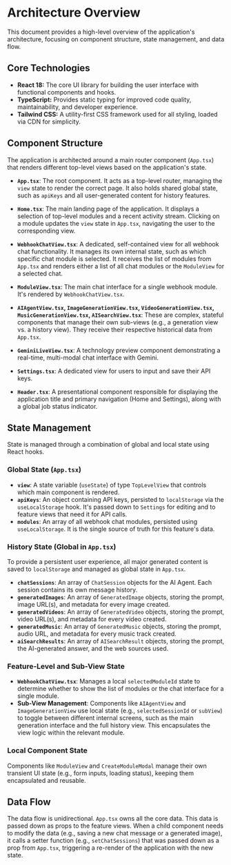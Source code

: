 # Architecture Overview

This document provides a high-level overview of the application's architecture, focusing on component structure, state management, and data flow.

## Core Technologies

- **React 18:** The core UI library for building the user interface with functional components and hooks.
- **TypeScript:** Provides static typing for improved code quality, maintainability, and developer experience.
- **Tailwind CSS:** A utility-first CSS framework used for all styling, loaded via CDN for simplicity.

## Component Structure

The application is architected around a main router component (`App.tsx`) that renders different top-level views based on the application's state.

- **`App.tsx`**: The root component. It acts as a top-level router, managing the `view` state to render the correct page. It also holds shared global state, such as `apiKeys` and all user-generated content for history features.

- **`Home.tsx`**: The main landing page of the application. It displays a selection of top-level modules and a recent activity stream. Clicking on a module updates the `view` state in `App.tsx`, navigating the user to the corresponding view.

- **`WebhookChatView.tsx`**: A dedicated, self-contained view for all webhook chat functionality. It manages its own internal state, such as which specific chat module is selected. It receives the list of modules from `App.tsx` and renders either a list of all chat modules or the `ModuleView` for a selected chat.

- **`ModuleView.tsx`**: The main chat interface for a single webhook module. It's rendered by `WebhookChatView.tsx`.

- **`AIAgentView.tsx`, `ImageGenerationView.tsx`, `VideoGenerationView.tsx`, `MusicGenerationView.tsx`, `AISearchView.tsx`**: These are complex, stateful components that manage their own sub-views (e.g., a generation view vs. a history view). They receive their respective historical data from `App.tsx`.

- **`GeminiLiveView.tsx`**: A technology preview component demonstrating a real-time, multi-modal chat interface with Gemini.

- **`Settings.tsx`**: A dedicated view for users to input and save their API keys.

- **`Header.tsx`**: A presentational component responsible for displaying the application title and primary navigation (Home and Settings), along with a global job status indicator.

## State Management

State is managed through a combination of global and local state using React hooks.

### Global State (`App.tsx`)

- **`view`**: A state variable (`useState`) of type `TopLevelView` that controls which main component is rendered.
- **`apiKeys`**: An object containing API keys, persisted to `localStorage` via the `useLocalStorage` hook. It's passed down to `Settings` for editing and to feature views that need it for API calls.
- **`modules`**: An array of all webhook chat modules, persisted using `useLocalStorage`. It is the single source of truth for this feature's data.

### History State (Global in `App.tsx`)

To provide a persistent user experience, all major generated content is saved to `localStorage` and managed as global state in `App.tsx`.
- **`chatSessions`**: An array of `ChatSession` objects for the AI Agent. Each session contains its own message history.
- **`generatedImages`**: An array of `GeneratedImage` objects, storing the prompt, image URL(s), and metadata for every image created.
- **`generatedVideos`**: An array of `GeneratedVideo` objects, storing the prompt, video URL(s), and metadata for every video created.
- **`generatedMusic`**: An array of `GeneratedMusic` objects, storing the prompt, audio URL, and metadata for every music track created.
- **`aiSearchResults`**: An array of `AISearchResult` objects, storing the prompt, the AI-generated answer, and the web sources used.

### Feature-Level and Sub-View State

- **`WebhookChatView.tsx`**: Manages a local `selectedModuleId` state to determine whether to show the list of modules or the chat interface for a single module.
- **Sub-View Management**: Components like `AIAgentView` and `ImageGenerationView` use local state (e.g., `selectedSessionId` or `subView`) to toggle between different internal screens, such as the main generation interface and the full history view. This encapsulates the view logic within the relevant module.

### Local Component State

Components like `ModuleView` and `CreateModuleModal` manage their own transient UI state (e.g., form inputs, loading status), keeping them encapsulated and reusable.

## Data Flow

The data flow is unidirectional. `App.tsx` owns all the core data. This data is passed down as props to the feature views. When a child component needs to modify the data (e.g., saving a new chat message or a generated image), it calls a setter function (e.g., `setChatSessions`) that was passed down as a prop from `App.tsx`, triggering a re-render of the application with the new state.